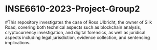 # INSE6610-2023-Project-Group2

#This repository investigates the case of Ross Ulbricht, the owner of Silk Road, covering both technical aspects such as blockchain analysis, cryptocurrency investigation, and digital forensics, as well as juridical aspects including legal jurisdiction, evidence collection, and sentencing implications.
